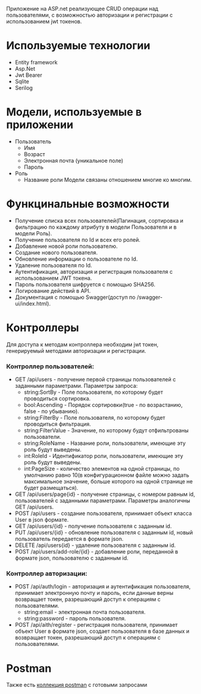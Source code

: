 Приложение на ASP.net реализующее CRUD операции над пользователями, с возможностью авторизации и регистрации с использованием jwt токенов.
# Используемые технологии
* Entity framework
* Asp.Net
* Jwt Bearer
* Sqlite
* Serilog
# Модели, используемые в приложении
* Пользователь
  + Имя
  + Возраст
  + Электронная почта (уникальное поле)
  + Пароль
* Роль
  + Название роли
Модели связаны отношением многие ко многим.
# Функцинальные возможности
* Получение списка всех пользователей(Пагинация, сортировка и фильтрацию по каждому атрибуту в модели Пользователя и в модели Роль).
* Получение пользователя по Id и всех его ролей.
* Добавление новой роли пользователю.
* Создание нового пользователя.
* Обновление информации о пользователе по Id.
* Удаление пользователя по Id.
* Аутентификация, авторизация и регистрация пользователя с использованием JWT токена.
* Пароль пользователя шифруется с помощью SHA256.
* Логирование действий в API.
* Документация с помощью Swagger(доступ по /swagger-ui/index.html).
# Контроллеры
Для доступа к методам контроллера необходим jwt токен, генерируемый методами авторизации и регистрации.
### Контроллер пользователей:
* GET /api/users - получение первой страницы пользователей с заданными параметрами.
  Параметры запроса:
  + string:SortBy - Поле пользователя, по которому будет проводиться сортировка.
  + bool:Ascending - Порядок сортировки(true - по возрастанию, false - по убыванию).
  + string:FilterBy - Поле пользователя, по которому будет проводиться фильтрация.
  + string:FilterValue - Значение, по которому будут отфильтрованы пользователи.
  + string:RoleName - Название роли, пользователи, имеющие эту роль будут выведены.
  + int:RoleId - Идентификатор роли, пользователи, имеющие эту роль будут выведены.
  + int:PageSize - количество элементов на одной страницы, по умолчанию равно 10(в конфигурационном файле можно задать максимальное значение, больше которого на одной странице не будет размещаться).
* GET /api/users/page{id} - получение страницы, с номером равным id, пользователей с заданными параметрами.
  Параметры аналогичны GET /api/users.
* POST /api/users - создание пользователя, принимает объект класса User в json формате.
* GET /api/users/{id} - получение пользователя с заданным id.
* PUT /api/users/{id} - обновление пользователя с заданным id, новый пользователь передается в формате json.
* DELETE /api/users{id} - удаление пользователя с заданным id.
* POST /api/users/add-role/{id} - добавление роли, переданной в формате json, пользователю с заданным id.
### Контроллер авторизации:
* POST /api/auth/login - авторизация и аутентификация пользователя, принимает электронную почту и пароль, если данные верны возвращает токен, разрешающий доступ к операциям с пользователями.
  + string:email - электронная почта пользователя.
  + string:password - пароль пользователя.
* POST /api/aith/register - регистрация пользователя, принимает объект User в формате json, создает пользователя в базе данных и возвращает токен, разрешающий доступ к операциям с пользователями.
# Postman
Также есть [коллекция postman](https://github.com/EgorSavonchik/User-list/blob/main/UserList/UserList.API/Postman/User%20List.postman_collection.json) с готовыми запросами 
